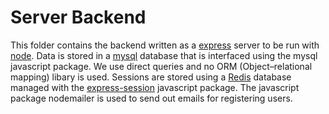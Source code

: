 # Server Backend

This folder contains the backend written as a [express](https://expressjs.com/) server to be run with [node](https://nodejs.org/en/).
Data is stored in a [mysql](https://www.mysql.com/) database that is interfaced using the mysql javascript package. We use direct queries and 
no ORM (Object–relational mapping) libary is used.
Sessions are stored using a [Redis](https://redis.io/) database managed with the [express-session](https://www.npmjs.com/package/express-session) 
javascript package.
The javascript package nodemailer is used to send out emails for registering users.
